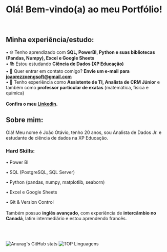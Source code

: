 # Olá! Bem-vindo(a) ao meu Portfólio!
<br>

## Minha experiência/estudo:
• 🌐 Tenho aprendizado com **SQL, PowerBI, Python e suas bibliotecas (Pandas, Numpy), Excel e Google Sheets**<br>
• 📚 Estou estudando **Ciência de Dados (XP Educação)**<br>
• 📧 Quer entrar em contato comigo? **Envie um e-mail para joaorezzoengsoft@gmail.com** <br>
• 🎲 Tenho experiência como **Assistente de TI, Analista de CRM Júnior** e também como **professor particular de exatas** (matemática, física e química)<br>
<br>
**Confira o meu [Linkedin](www.linkedin.com/in/joão-otávio-cardoso).**
<br>

## Sobre mim:
Olá! Meu nome é João Otávio, tenho 20 anos, sou Analista de Dados Jr. e estudante de ciência de dados na XP Educação.<br>

### Hard Skills:

• Power BI

• SQL (PostgreSQL, SQL Server)

• Python (pandas, numpy, matplotlib, seaborn)

• Excel e Google Sheets

• Git & Version Control
<br>
<br>
Também possuo **inglês avançado**, com experiência de **intercâmbio no Canadá**, latim intermediário e estou aprendendo francês.

<br>
<br>
  
![Anurag's GitHub stats](https://github-readme-stats.vercel.app/api?username=joaorezzo&hide=stars,title&show_icons=true&theme=gotham&bg_color=00000000)    ![TOP Linguagens](https://github-readme-stats.vercel.app/api/top-langs/?username=joaorezzo&layout=compact&theme=gotham&bg_color=00000000)



